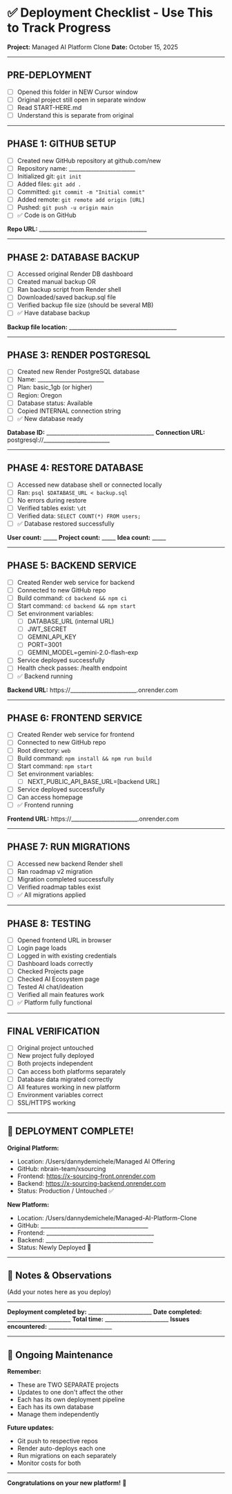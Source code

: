 # ✅ Deployment Checklist - Use This to Track Progress

**Project:** Managed AI Platform Clone
**Date:** October 15, 2025

---

## PRE-DEPLOYMENT

- [ ] Opened this folder in NEW Cursor window
- [ ] Original project still open in separate window
- [ ] Read START-HERE.md
- [ ] Understand this is separate from original

---

## PHASE 1: GITHUB SETUP

- [ ] Created new GitHub repository at github.com/new
- [ ] Repository name: ________________________
- [ ] Initialized git: `git init`
- [ ] Added files: `git add .`
- [ ] Committed: `git commit -m "Initial commit"`
- [ ] Added remote: `git remote add origin [URL]`
- [ ] Pushed: `git push -u origin main`
- [ ] ✅ Code is on GitHub

**Repo URL:** _______________________________________

---

## PHASE 2: DATABASE BACKUP

- [ ] Accessed original Render DB dashboard
- [ ] Created manual backup OR
- [ ] Ran backup script from Render shell
- [ ] Downloaded/saved backup.sql file
- [ ] Verified backup file size (should be several MB)
- [ ] ✅ Have database backup

**Backup file location:** _______________________________________

---

## PHASE 3: RENDER POSTGRESQL

- [ ] Created new Render PostgreSQL database
- [ ] Name: ________________________
- [ ] Plan: basic_1gb (or higher)
- [ ] Region: Oregon
- [ ] Database status: Available
- [ ] Copied INTERNAL connection string
- [ ] ✅ New database ready

**Database ID:** _______________________________________
**Connection URL:** postgresql://________________________

---

## PHASE 4: RESTORE DATABASE

- [ ] Accessed new database shell or connected locally
- [ ] Ran: `psql $DATABASE_URL < backup.sql`
- [ ] No errors during restore
- [ ] Verified tables exist: `\dt`
- [ ] Verified data: `SELECT COUNT(*) FROM users;`
- [ ] ✅ Database restored successfully

**User count:** _____ **Project count:** _____ **Idea count:** _____

---

## PHASE 5: BACKEND SERVICE

- [ ] Created Render web service for backend
- [ ] Connected to new GitHub repo
- [ ] Build command: `cd backend && npm ci`
- [ ] Start command: `cd backend && npm start`
- [ ] Set environment variables:
  - [ ] DATABASE_URL (internal URL)
  - [ ] JWT_SECRET
  - [ ] GEMINI_API_KEY
  - [ ] PORT=3001
  - [ ] GEMINI_MODEL=gemini-2.0-flash-exp
- [ ] Service deployed successfully
- [ ] Health check passes: /health endpoint
- [ ] ✅ Backend running

**Backend URL:** https://________________________.onrender.com

---

## PHASE 6: FRONTEND SERVICE

- [ ] Created Render web service for frontend
- [ ] Connected to new GitHub repo
- [ ] Root directory: `web`
- [ ] Build command: `npm install && npm run build`
- [ ] Start command: `npm start`
- [ ] Set environment variables:
  - [ ] NEXT_PUBLIC_API_BASE_URL=[backend URL]
- [ ] Service deployed successfully
- [ ] Can access homepage
- [ ] ✅ Frontend running

**Frontend URL:** https://________________________.onrender.com

---

## PHASE 7: RUN MIGRATIONS

- [ ] Accessed new backend Render shell
- [ ] Ran roadmap v2 migration
- [ ] Migration completed successfully
- [ ] Verified roadmap tables exist
- [ ] ✅ All migrations applied

---

## PHASE 8: TESTING

- [ ] Opened frontend URL in browser
- [ ] Login page loads
- [ ] Logged in with existing credentials
- [ ] Dashboard loads correctly
- [ ] Checked Projects page
- [ ] Checked AI Ecosystem page
- [ ] Tested AI chat/ideation
- [ ] Verified all main features work
- [ ] ✅ Platform fully functional

---

## FINAL VERIFICATION

- [ ] Original project untouched
- [ ] New project fully deployed
- [ ] Both projects independent
- [ ] Can access both platforms separately
- [ ] Database data migrated correctly
- [ ] All features working in new platform
- [ ] Environment variables correct
- [ ] SSL/HTTPS working

---

## 🎊 DEPLOYMENT COMPLETE!

**Original Platform:**
- Location: /Users/dannydemichele/Managed AI Offering
- GitHub: nbrain-team/xsourcing
- Frontend: https://x-sourcing-front.onrender.com
- Backend: https://x-sourcing-backend.onrender.com
- Status: Production / Untouched ✅

**New Platform:**
- Location: /Users/dannydemichele/Managed-AI-Platform-Clone
- GitHub: _______________________________________
- Frontend: _______________________________________
- Backend: _______________________________________
- Status: Newly Deployed 🎉

---

## 📝 Notes & Observations

(Add your notes here as you deploy)

---

**Deployment completed by:** _______________________
**Date completed:** _______________________
**Total time:** _______________________
**Issues encountered:** _______________________

---

## 🔄 Ongoing Maintenance

**Remember:**
- These are TWO SEPARATE projects
- Updates to one don't affect the other
- Each has its own deployment pipeline
- Each has its own database
- Manage them independently

**Future updates:**
- Git push to respective repos
- Render auto-deploys each one
- Run migrations on each separately
- Monitor costs for both

---

**Congratulations on your new platform!** 🚀
